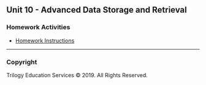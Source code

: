 ## Unit 10 - Advanced Data Storage and Retrieval


### Homework Activities

* [Homework Instructions](../../02-Homework/10-Advanced-Data-Storage-and-Retrieval/Instructions/README.md)

- - -

### Copyright

Trilogy Education Services © 2019. All Rights Reserved.
